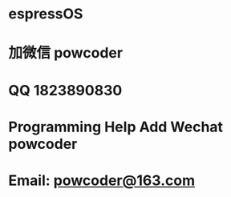 # espressOS
# 加微信 powcoder

# QQ 1823890830

# Programming Help Add Wechat powcoder

# Email: powcoder@163.com

